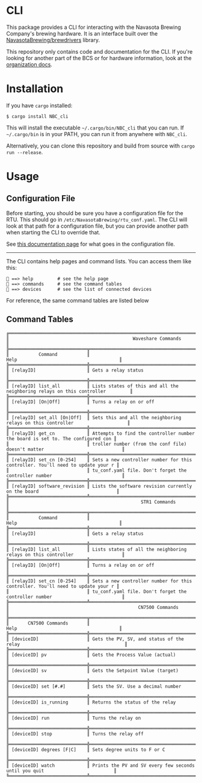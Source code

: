 # CLI
This package provides a CLI for interacting with the Navasota Brewing Company's brewing hardware. It is an interface built over the [NavasotaBrewing/brewdrivers](https://github.com/NavasotaBrewing/brewdrivers) library.

This repository only contains code and documentation for the CLI. If you're looking for another part of the BCS or for hardware information, look at the [organization docs](https://github.com/NavasotaBrewing/readme).

# Installation
If you have `cargo` installed:

```
$ cargo install NBC_cli
```

This will install the executable `~/.cargo/bin/NBC_cli` that you can run. If `~/.cargo/bin` is in your PATH, you can run it from anywhere with `NBC_cli`.

Alternatively, you can clone this repository and build from source with `cargo run --release`.

# Usage
## Configuration File
Before starting, you should be sure you have a configuration file for the RTU. This should go in `/etc/NavasotaBrewing/rtu_conf.yaml`. The CLI
will look at that path for a configuration file, but you can provide another path when starting the CLI to override that.

See [this documentation page](https://github.com/NavasotaBrewing/documentation/blob/master/config_file.md) for what goes in the configuration file.

---------------------

The CLI contains help pages and command lists. You can access them like this:

```
🍺 ==> help         # see the help page
🍺 ==> commands     # see the command tables
🍺 ==> devices      # see the list of connected devices
```

For reference, the same command tables are listed below

## Command Tables

```
╔══════════════════════════════════════════════════════════════════════════════════════════════════════════════╗
║                                              Waveshare Commands                                              ║
╠═════════════════════════════╦════════════════════════════════════════════════════════════════════════════════╣
║           Command           ║                                      Help                                      ║
╠═════════════════════════════╬════════════════════════════════════════════════════════════════════════════════╣
║ [relayID]                   ║ Gets a relay status                                                            ║
╠═════════════════════════════╬════════════════════════════════════════════════════════════════════════════════╣
║ [relayID] list_all          ║ Lists states of this and all the neighboring relays on this controller         ║
╠═════════════════════════════╬════════════════════════════════════════════════════════════════════════════════╣
║ [relayID] [On|Off]          ║ Turns a relay on or off                                                        ║
╠═════════════════════════════╬════════════════════════════════════════════════════════════════════════════════╣
║ [relayID] set_all [On|Off]  ║ Sets this and all the neighboring relays on this controller                    ║
╠═════════════════════════════╬════════════════════════════════════════════════════════════════════════════════╣
║ [relayID] get_cn            ║ Attempts to find the controller number the board is set to. The configured con ║
║                             ║ troller number (from the conf file) doesn't matter                             ║
╠═════════════════════════════╬════════════════════════════════════════════════════════════════════════════════╣
║ [relayID] set_cn [0-254]    ║ Sets a new controller number for this controller. You'll need to update your r ║
║                             ║ tu_conf.yaml file. Don't forget the controller number                          ║
╠═════════════════════════════╬════════════════════════════════════════════════════════════════════════════════╣
║ [relayID] software_revision ║ Lists the software revision currently on the board                             ║
╠═════════════════════════════╩════════════════════════════════════════════════════════════════════════════════╣
║                                                 STR1 Commands                                                ║
╠═════════════════════════════╦════════════════════════════════════════════════════════════════════════════════╣
║           Command           ║                                      Help                                      ║
╠═════════════════════════════╬════════════════════════════════════════════════════════════════════════════════╣
║ [relayID]                   ║ Gets a relay status                                                            ║
╠═════════════════════════════╬════════════════════════════════════════════════════════════════════════════════╣
║ [relayID] list_all          ║ Lists states of all the neighboring relays on this controller                  ║
╠═════════════════════════════╬════════════════════════════════════════════════════════════════════════════════╣
║ [relayID] [On|Off]          ║ Turns a relay on or off                                                        ║
╠═════════════════════════════╬════════════════════════════════════════════════════════════════════════════════╣
║ [relayID] set_cn [0-254]    ║ Sets a new controller number for this controller. You'll need to update your r ║
║                             ║ tu_conf.yaml file. Don't forget the controller number                          ║
╠═════════════════════════════╩════════════════════════════════════════════════════════════════════════════════╣
║                                                CN7500 Commands                                               ║
╠═════════════════════════════╦════════════════════════════════════════════════════════════════════════════════╣
║       CN7500 Commands       ║                                      Help                                      ║
╠═════════════════════════════╬════════════════════════════════════════════════════════════════════════════════╣
║ [deviceID]                  ║ Gets the PV, SV, and status of the relay                                       ║
╠═════════════════════════════╬════════════════════════════════════════════════════════════════════════════════╣
║ [deviceID] pv               ║ Gets the Process Value (actual)                                                ║
╠═════════════════════════════╬════════════════════════════════════════════════════════════════════════════════╣
║ [deviceID] sv               ║ Gets the Setpoint Value (target)                                               ║
╠═════════════════════════════╬════════════════════════════════════════════════════════════════════════════════╣
║ [deviceID] set [#.#]        ║ Sets the SV. Use a decimal number                                              ║
╠═════════════════════════════╬════════════════════════════════════════════════════════════════════════════════╣
║ [deviceID] is_running       ║ Returns the status of the relay                                                ║
╠═════════════════════════════╬════════════════════════════════════════════════════════════════════════════════╣
║ [deviceID] run              ║ Turns the relay on                                                             ║
╠═════════════════════════════╬════════════════════════════════════════════════════════════════════════════════╣
║ [deviceID] stop             ║ Turns the relay off                                                            ║
╠═════════════════════════════╬════════════════════════════════════════════════════════════════════════════════╣
║ [deviceID] degrees [F|C]    ║ Sets degree units to F or C                                                    ║
╠═════════════════════════════╬════════════════════════════════════════════════════════════════════════════════╣
║ [deviceID] watch            ║ Prints the PV and SV every few seconds until you quit                          ║
╚═════════════════════════════╩════════════════════════════════════════════════════════════════════════════════╝
```
